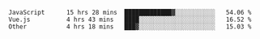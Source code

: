 
<!--
**xy406043/xy406043** is a ✨ _special_ ✨ repository because its `README.md` (this file) appears on your GitHub profile.

Here are some ideas to get you started:

- 🔭 I’m currently working on ...
- 🌱 I’m currently learning ...
- 👯 I’m looking to collaborate on ...
- 🤔 I’m looking for help with ...
- 💬 Ask me about ...
- 📫 How to reach me: ...
- 😄 Pronouns: ...
- ⚡ Fun fact: ...
-->

<!--START_SECTION:waka-->

```text
JavaScript      15 hrs 28 mins  █████████████▓░░░░░░░░░░░   54.06 %
Vue.js          4 hrs 43 mins   ████░░░░░░░░░░░░░░░░░░░░░   16.52 %
Other           4 hrs 18 mins   ███▓░░░░░░░░░░░░░░░░░░░░░   15.03 %
```

<!--END_SECTION:waka-->
